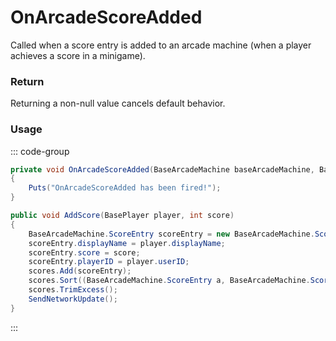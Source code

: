 # OnArcadeScoreAdded
<Badge type="info" text="Entity"/>[<Badge type="danger" text="Carbon Compatible"/>](https://github.com/CarbonCommunity/Carbon)[<Badge type="warning" text="Oxide Compatible"/>](https://github.com/OxideMod/Oxide.Rust)
Called when a score entry is added to an arcade machine (when a player achieves a score in a minigame).

### Return
Returning a non-null value cancels default behavior.

### Usage
::: code-group
```csharp [Example]
private void OnArcadeScoreAdded(BaseArcadeMachine baseArcadeMachine, BasePlayer player, int score)
{
	Puts("OnArcadeScoreAdded has been fired!");
}
```
```csharp [Source — Assembly-CSharp @ BaseArcadeMachine]
public void AddScore(BasePlayer player, int score)
{
	BaseArcadeMachine.ScoreEntry scoreEntry = new BaseArcadeMachine.ScoreEntry();
	scoreEntry.displayName = player.displayName;
	scoreEntry.score = score;
	scoreEntry.playerID = player.userID;
	scores.Add(scoreEntry);
	scores.Sort((BaseArcadeMachine.ScoreEntry a, BaseArcadeMachine.ScoreEntry b) => b.score.CompareTo(a.score));
	scores.TrimExcess();
	SendNetworkUpdate();
}

```
:::
